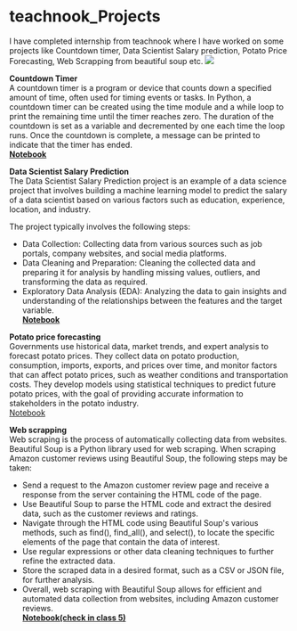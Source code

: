 # teachnook_Projects
I have completed internship from teachnook where I have worked on some projects like Countdown timer, Data Scientist Salary prediction, Potato Price Forecasting, Web Scrapping from beautiful soup etc.
![](https://dimensionless.in/wp-content/uploads/2019/03/data-science-projects-.png)

**Countdown Timer**<br>
A countdown timer is a program or device that counts down a specified amount of time, often used for timing events or tasks. In Python, a countdown timer can be created using the time module and a while loop to print the remaining time until the timer reaches zero. The duration of the countdown is set as a variable and decremented by one each time the loop runs. Once the countdown is complete, a message can be printed to indicate that the timer has ended.<br>
[**Notebook**](https://github.com/khushiyadav2022/teachnook_assignments/blob/1df1a579bd515de4755666aa5e6214f04d92fad3/1.Minor_project.py)

**Data Scientist Salary Prediction**<br>
The Data Scientist Salary Prediction project is an example of a data science project that involves building a machine learning model to predict the salary of a data scientist based on various factors such as education, experience, location, and industry.

The project typically involves the following steps:

- Data Collection: Collecting data from various sources such as job portals, company websites, and social media platforms.<br>
- Data Cleaning and Preparation: Cleaning the collected data and preparing it for analysis by handling missing values, outliers, and transforming the data as required.<br>
- Exploratory Data Analysis (EDA): Analyzing the data to gain insights and understanding of the relationships between the features and the target variable.<br>
[**Notebook**](https://github.com/khushiyadav2022/teachnook_assignments/blob/1df1a579bd515de4755666aa5e6214f04d92fad3/DS_Salaryprediction.ipynbhttps://github.com/khushiyadav2022/Teachnook_Projects_detail/blob/3bd89881434296d8b78818b2f54f5c5168a43627/data-scientist-salary-prediction.ipynb)

**Potato price forecasting**<br>
Governments use historical data, market trends, and expert analysis to forecast potato prices. They collect data on potato production, consumption, imports, exports, and prices over time, and monitor factors that can affect potato prices, such as weather conditions and transportation costs. They develop models using statistical techniques to predict future potato prices, with the goal of providing accurate information to stakeholders in the potato industry.<br>
[Notebook](https://github.com/khushiyadav2022/Teachnook_Projects_detail/blob/5b8c9222de01a6fdbf19d1294967cef6bbe4fd64/DS2.ipynb)

**Web scrapping**<br>
Web scraping is the process of automatically collecting data from websites. Beautiful Soup is a Python library used for web scraping. When scraping Amazon customer reviews using Beautiful Soup, the following steps may be taken:<br>
- Send a request to the Amazon customer review page and receive a response from the server containing the HTML code of the page.
- Use Beautiful Soup to parse the HTML code and extract the desired data, such as the customer reviews and ratings.
- Navigate through the HTML code using Beautiful Soup's various methods, such as find(), find_all(), and select(), to locate the specific elements of the page that contain the data of interest.
- Use regular expressions or other data cleaning techniques to further refine the extracted data.
- Store the scraped data in a desired format, such as a CSV or JSON file, for further analysis.
- Overall, web scraping with Beautiful Soup allows for efficient and automated data collection from websites, including Amazon customer reviews.<br>
[**Notebook(check in class 5)**](https://github.com/khushiyadav2022/teachnook_assignments/blob/1df1a579bd515de4755666aa5e6214f04d92fad3/machinelearning_teachnooklive.ipynb)



